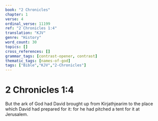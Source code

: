 ```yaml
---
book: "2 Chronicles"
chapter: 1
verse: 4
ordinal_verse: 11199
ref: "2 Chronicles 1:4"
translation: "KJV"
genre: "History"
word_count: 30
topics: []
cross_references: []
grammar_tags: [contrast-opener, contrast]
thematic_tags: [names-of-god]
tags: ["Bible","KJV","2-Chronicles"]
---
```


# 2 Chronicles 1:4

But the ark of God had David brought up from Kirjathjearim to the place which David had prepared for it: for he had pitched a tent for it at Jerusalem.
